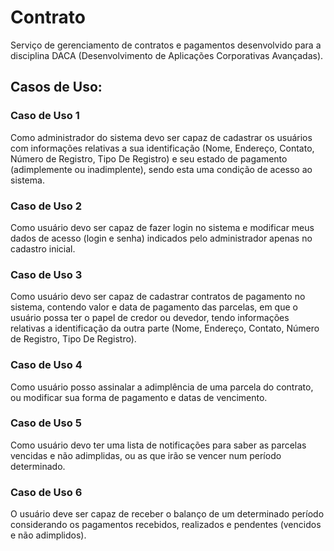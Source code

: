 # Contrato
Serviço de gerenciamento de contratos e pagamentos desenvolvido para a disciplina DACA (Desenvolvimento de Aplicações Corporativas Avançadas).

## Casos de Uso:

### Caso de Uso 1
Como administrador do sistema devo ser capaz de cadastrar os usuários com informações relativas a sua identificação (Nome, Endereço, Contato, Número de Registro, Tipo De Registro) e seu estado de pagamento (adimplemente ou inadimplente), sendo esta uma condição de acesso ao sistema. 

### Caso de Uso 2
Como usuário devo ser capaz de fazer login no sistema e modificar meus dados de acesso (login e senha) indicados pelo administrador apenas no cadastro inicial.

### Caso de Uso 3
Como usuário devo ser capaz de cadastrar contratos de pagamento no sistema, contendo valor e data de pagamento das parcelas, em que o usuário possa ter o papel de credor ou devedor, tendo informações relativas a identificação da outra parte (Nome, Endereço, Contato, Número de Registro, Tipo De Registro).

### Caso de Uso 4
Como usuário posso assinalar a adimplência de uma parcela do contrato, ou modificar sua forma de pagamento e datas de vencimento.

### Caso de Uso 5
Como usuário devo ter uma lista de notificações para saber as parcelas vencidas e não adimplidas, ou as que irão se vencer num período determinado.

### Caso de Uso 6
O usuário deve ser capaz de receber o balanço de um determinado período considerando os pagamentos recebidos, realizados e pendentes (vencidos e não adimplidos).
